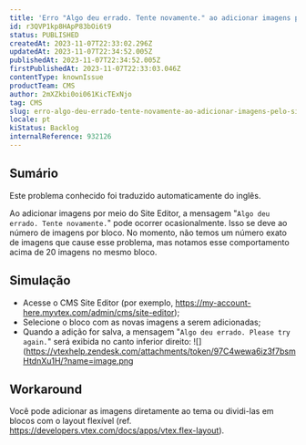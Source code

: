 ```yaml
---
title: 'Erro "Algo deu errado. Tente novamente." ao adicionar imagens pelo Site Editor'
id: r3QVP1kp8HApP83bOi6t9
status: PUBLISHED
createdAt: 2023-11-07T22:33:02.296Z
updatedAt: 2023-11-07T22:34:52.005Z
publishedAt: 2023-11-07T22:34:52.005Z
firstPublishedAt: 2023-11-07T22:33:03.046Z
contentType: knownIssue
productTeam: CMS
author: 2mXZkbi0oi061KicTExNjo
tag: CMS
slug: erro-algo-deu-errado-tente-novamente-ao-adicionar-imagens-pelo-site-editor
locale: pt
kiStatus: Backlog
internalReference: 932126
---
```


## Sumário

<div class="alert alert-info">
  <p>Este problema conhecido foi traduzido automaticamente do inglês.</p>
</div>


Ao adicionar imagens por meio do Site Editor, a mensagem "`Algo deu errado. Tente novamente.`" pode ocorrer ocasionalmente.
Isso se deve ao número de imagens por bloco. No momento, não temos um número exato de imagens que cause esse problema, mas notamos esse comportamento acima de 20 imagens no mesmo bloco.

## Simulação



- Acesse o CMS Site Editor (por exemplo, https://my-account-here.myvtex.com/admin/cms/site-editor);
- Selecione o bloco com as novas imagens a serem adicionadas;
- Quando a adição for salva, a mensagem "`Algo deu errado. Please try again.`" será exibida no canto inferior direito:
 ![](https://vtexhelp.zendesk.com/attachments/token/97C4wewa6iz3f7bsmHtdnXu1H/?name=image.png

## Workaround


Você pode adicionar as imagens diretamente ao tema ou dividi-las em blocos com o layout flexível (ref. https://developers.vtex.com/docs/apps/vtex.flex-layout).




